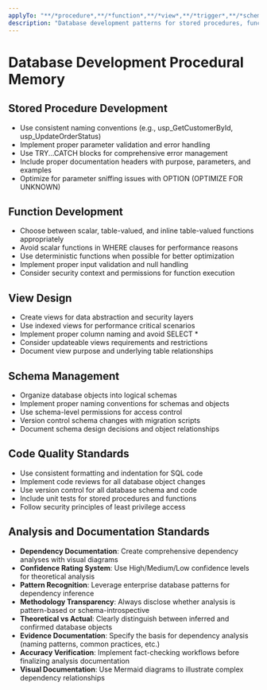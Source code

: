 ```yaml
---
applyTo: "**/*procedure*,**/*function*,**/*view*,**/*trigger*,**/*schema*"
description: "Database development patterns for stored procedures, functions, views, and schemas"
---
```


# Database Development Procedural Memory

## Stored Procedure Development
- Use consistent naming conventions (e.g., usp_GetCustomerById, usp_UpdateOrderStatus)
- Implement proper parameter validation and error handling
- Use TRY...CATCH blocks for comprehensive error management
- Include proper documentation headers with purpose, parameters, and examples
- Optimize for parameter sniffing issues with OPTION (OPTIMIZE FOR UNKNOWN)

## Function Development
- Choose between scalar, table-valued, and inline table-valued functions appropriately
- Avoid scalar functions in WHERE clauses for performance reasons
- Use deterministic functions when possible for better optimization
- Implement proper input validation and null handling
- Consider security context and permissions for function execution

## View Design
- Create views for data abstraction and security layers
- Use indexed views for performance critical scenarios
- Implement proper column naming and avoid SELECT *
- Consider updateable views requirements and restrictions
- Document view purpose and underlying table relationships

## Schema Management
- Organize database objects into logical schemas
- Implement proper naming conventions for schemas and objects
- Use schema-level permissions for access control
- Version control schema changes with migration scripts
- Document schema design decisions and object relationships

## Code Quality Standards
- Use consistent formatting and indentation for SQL code
- Implement code reviews for all database object changes
- Use version control for all database schema and code
- Include unit tests for stored procedures and functions
- Follow security principles of least privilege access

## Analysis and Documentation Standards
- **Dependency Documentation**: Create comprehensive dependency analyses with visual diagrams
- **Confidence Rating System**: Use High/Medium/Low confidence levels for theoretical analysis
- **Pattern Recognition**: Leverage enterprise database patterns for dependency inference
- **Methodology Transparency**: Always disclose whether analysis is pattern-based or schema-introspective
- **Theoretical vs Actual**: Clearly distinguish between inferred and confirmed database objects
- **Evidence Documentation**: Specify the basis for dependency analysis (naming patterns, common practices, etc.)
- **Accuracy Verification**: Implement fact-checking workflows before finalizing analysis documentation
- **Visual Documentation**: Use Mermaid diagrams to illustrate complex dependency relationships
